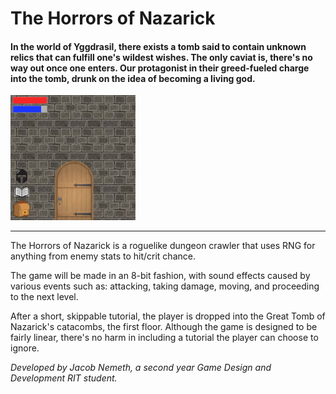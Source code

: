 # The Horrors of Nazarick

#### In the world of Yggdrasil, there exists a tomb said to contain unknown relics that can fulfill one's wildest wishes. The only caviat is, there's no way out once one enters. Our protagonist in their greed-fueled charge into the tomb, drunk on the idea of becoming a living god.
<img src="/concept1.jpg" alt="Basic concept art" width="200px"/>


---


The Horrors of Nazarick is a roguelike dungeon crawler that uses RNG for anything from enemy stats to hit/crit chance.


The game will be made in an 8-bit fashion, with sound effects caused by various events such as: attacking, taking damage, moving, and proceeding to the next level.

After a short, skippable tutorial, the player is dropped into the Great Tomb of Nazarick's catacombs, the first floor. Although the game is designed to be fairly linear, there's no harm in including a tutorial the player can choose to ignore.

*Developed by Jacob Nemeth, a second year Game Design and Development RIT student.*
